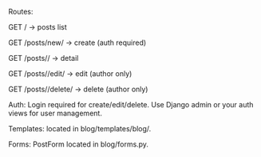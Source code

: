 Routes:

GET / → posts list

GET /posts/new/ → create (auth required)

GET /posts/<pk>/ → detail

GET /posts/<pk>/edit/ → edit (author only)

GET /posts/<pk>/delete/ → delete (author only)

Auth: Login required for create/edit/delete. Use Django admin or your auth views for user management.

Templates: located in blog/templates/blog/.

Forms: PostForm located in blog/forms.py.